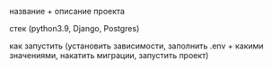 название + описание проекта

стек (python3.9, Django, Postgres)

как запустить (установить зависимости, заполнить .env + какими значениями, накатить миграции, запустить проект)